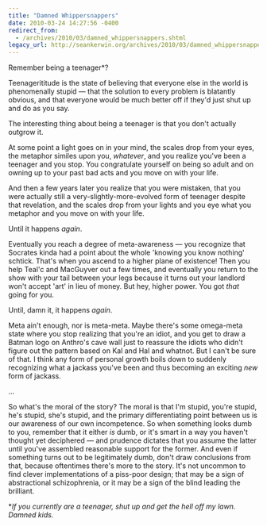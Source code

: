 ```yaml
---
title: "Damned Whippersnappers"
date: 2010-03-24 14:27:56 -0400
redirect_from:
  - /archives/2010/03/damned_whippersnappers.shtml
legacy_url: http://seankerwin.org/archives/2010/03/damned_whippersnappers.shtml
---
```

Remember being a teenager*?

Teenagerititude is the state of believing that everyone else in the world is phenomenally stupid &mdash; that the solution to every problem is blatantly obvious, and that everyone would be much better off if they'd just shut up and do as you say.

The interesting thing about being a teenager is that you don't actually outgrow it.

At some point a light goes on in your mind, the scales drop from your eyes, the metaphor similes upon you, <i>whatever</i>, and you realize you've been a teenager and you stop.  You congratulate yourself on being so adult and on owning up to your past bad acts and you move on with your life.

And then a few years later you realize that you were mistaken, that you were actually still a very-slightly-more-evolved form of teenager despite that revelation, and the scales drop from  your lights and you eye what you metaphor and you move on with your life.

Until it happens <i>again</i>.

Eventually you reach a degree of meta-awareness &mdash; you recognize that Socrates kinda had a point about the whole 'knowing you know nothing' schtick.  That's when you ascend to a higher plane of existence!  Then you help Teal'c and MacGuyver out a few times, and eventually you return to the show with your tail between your legs because it turns out your landlord won't accept 'art' in lieu of money.  But hey, higher power.  You got <i>that</i> going for you.

Until, damn it, it happens <i>again</i>.

Meta ain't enough, nor is meta-meta.  Maybe there's some omega-meta state where you stop realizing that you're an idiot, and you get to draw a Batman logo on Anthro's cave wall just to reassure the idiots who didn't figure out the pattern based on Kal and Hal and whatnot.  But I can't be sure of that.  I think any form of personal growth boils down to suddenly recognizing what a jackass you've been and thus becoming an exciting <i>new</i> form of jackass.

...

So what's the moral of the story?  The moral is that I'm stupid, you're stupid, he's stupid, she's stupid, and the primary differentiating point between us is our awareness of our own incompetence.  So when something looks dumb to you, remember that it either <i>is</i> dumb, or it's smart in a way you haven't thought yet deciphered &mdash; and prudence dictates that you assume the latter until you've assembled reasonable support for the former.  And even if something turns out to be legitimately dumb, don't draw conclusions from that, because oftentimes there's more to the story.  It's not uncommon to find clever implementations of a piss-poor design; that may be a sign of abstractional schizophrenia, or it may be a sign of the blind leading the brilliant.


*<i>If you currently are a teenager, shut up and get the hell off my lawn.  Damned kids.</i>
